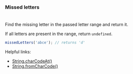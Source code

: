 ### Missed letters

#

Find the missing letter in the passed letter range and return it.

If all letters are present in the range, return `undefined`.

```javascript
missedLetters('abce'); // returns 'd'
```

Helpful links:

- [String.charCodeAt()](https://developer.mozilla.org/en-US/docs/Web/JavaScript/Reference/Global_Objects/String/charCodeAt)
- [String.fromCharCode()](https://developer.mozilla.org/en-US/docs/Web/JavaScript/Reference/Global_Objects/String/fromCharCode)
